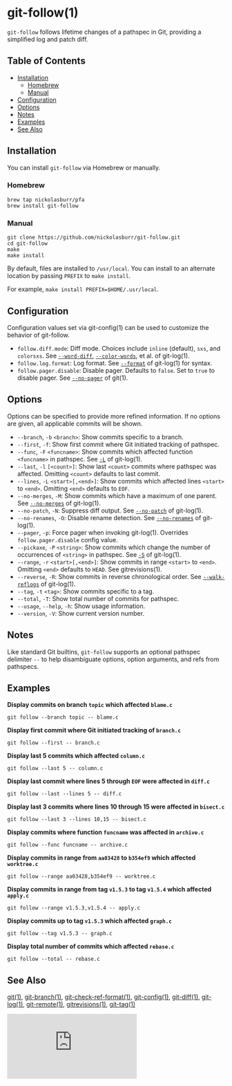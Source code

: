 # git-follow(1)

`git-follow` follows lifetime changes of a pathspec in Git, providing a simplified log and patch diff.

## Table of Contents

- [Installation](#installation)
  + [Homebrew](#homebrew)
  + [Manual](#manual)
- [Configuration](#configuration)
- [Options](#options)
- [Notes](#notes)
- [Examples](#examples)
- [See Also](#see-also)

## Installation

You can install `git-follow` via Homebrew or manually.

### Homebrew

```
brew tap nickolasburr/pfa
brew install git-follow
```

### Manual

```
git clone https://github.com/nickolasburr/git-follow.git
cd git-follow
make
make install
```

By default, files are installed to `/usr/local`. You can install to an alternate location by passing `PREFIX` to `make install`.

For example, `make install PREFIX=$HOME/.usr/local`.

## Configuration

Configuration values set via git-config(1) can be used to customize the behavior of git-follow.

+ `follow.diff.mode`: Diff mode. Choices include `inline` (default), `sxs`, and `colorsxs`. See [`--word-diff`](https://git-scm.com/docs/git-log#git-log---word-diffltmodegt), [`--color-words`](https://git-scm.com/docs/git-log#git-log---color-wordsltregexgt), et al. of git-log(1).
+ `follow.log.format`: Log format. See [`--format`](https://git-scm.com/docs/git-log#git-log---formatltformatgt) of git-log(1) for syntax.
+ `follow.pager.disable`: Disable pager. Defaults to `false`. Set to `true` to disable pager. See [`--no-pager`](https://git-scm.com/docs/git#git---no-pager) of git(1).

## Options

Options can be specified to provide more refined information. If no options are given, all applicable commits will be shown.

+ `--branch`, `-b` `<branch>`: Show commits specific to a branch.
+ `--first`, `-f`: Show first commit where Git initiated tracking of pathspec.
+ `--func`, `-F` `<funcname>`: Show commits which affected function `<funcname>` in pathspec. See [`-L`](https://git-scm.com/docs/git-log#git-log--Lltfuncnamegtltfilegt) of git-log(1).
+ `--last`, `-l` `[<count>]`: Show last `<count>` commits where pathspec was affected. Omitting `<count>` defaults to last commit.
+ `--lines`, `-L` `<start>[,<end>]`: Show commits which affected lines `<start>` to `<end>`. Omitting `<end>` defaults to `EOF`.
+ `--no-merges`, `-M`: Show commits which have a maximum of one parent. See [`--no-merges`](https://git-scm.com/docs/git-log#git-log---no-merges) of git-log(1).
+ `--no-patch`, `-N`: Suppress diff output. See [`--no-patch`](https://git-scm.com/docs/git-log#git-log---no-patch) of git-log(1).
+ `--no-renames`, `-O`: Disable rename detection. See [`--no-renames`](https://git-scm.com/docs/git-log#git-log---no-renames) of git-log(1).
+ `--pager`, `-p`: Force pager when invoking git-log(1). Overrides `follow.pager.disable` config value.
+ `--pickaxe`, `-P` `<string>`: Show commits which change the number of occurrences of `<string>` in pathspec. See [`-S`](https://git-scm.com/docs/git-log#git-log--Sltstringgt) of git-log(1).
+ `--range`, `-r` `<start>[,<end>]`: Show commits in range `<start>` to `<end>`. Omitting `<end>` defaults to `HEAD`. See gitrevisions(1).
+ `--reverse`, `-R`: Show commits in reverse chronological order. See [`--walk-reflogs`](https://git-scm.com/docs/git-log#git-log---walk-reflogs) of git-log(1).
+ `--tag`, `-t` `<tag>`: Show commits specific to a tag.
+ `--total`, `-T`: Show total number of commits for pathspec.
+ `--usage`, `--help`, `-h`: Show usage information.
+ `--version`, `-V`: Show current version number.

## Notes

Like standard Git builtins, `git-follow` supports an optional pathspec delimiter `--` to help disambiguate options, option arguments, and refs from pathspecs.

## Examples

**Display commits on branch `topic` which affected `blame.c`**

```
git follow --branch topic -- blame.c
```

**Display first commit where Git initiated tracking of `branch.c`**

```
git follow --first -- branch.c
```

**Display last 5 commits which affected `column.c`**

```
git follow --last 5 -- column.c
```

**Display last commit where lines 5 through `EOF` were affected in `diff.c`**

```
git follow --last --lines 5 -- diff.c
```

**Display last 3 commits where lines 10 through 15 were affected in `bisect.c`**

```
git follow --last 3 --lines 10,15 -- bisect.c
```

**Display commits where function `funcname` was affected in `archive.c`**

```
git follow --func funcname -- archive.c
```

**Display commits in range from `aa03428` to `b354ef9` which affected `worktree.c`**

```
git follow --range aa03428,b354ef9 -- worktree.c
```

**Display commits in range from tag `v1.5.3` to tag `v1.5.4` which affected `apply.c`**

```
git follow --range v1.5.3,v1.5.4 -- apply.c
```

**Display commits up to tag `v1.5.3` which affected `graph.c`**

```
git follow --tag v1.5.3 -- graph.c
```

**Display total number of commits which affected `rebase.c`**

```
git follow --total -- rebase.c
```

## See Also

[git(1)](https://git-scm.com/docs/git), [git-branch(1)](https://git-scm.com/docs/git-branch), [git-check-ref-format(1)](https://git-scm.com/docs/git-check-ref-format), [git-config(1)](https://git-scm.com/docs/git-config), [git-diff(1)](https://git-scm.com/docs/git-diff), [git-log(1)](https://git-scm.com/docs/git-log), [git-remote(1)](https://git-scm.com/docs/git-remote), [gitrevisions(1)](https://git-scm.com/docs/gitrevisions), [git-tag(1)](https://git-scm.com/docs/git-tag)

[![Analytics](https://ga-beacon.appspot.com/UA-113897119-1/git-follow/README.md?pixel)](https://github.com/igrigorik/ga-beacon)
